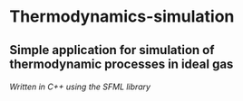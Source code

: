 # Thermodynamics-simulation
Simple application for simulation of thermodynamic processes in ideal gas
---
###### Written in C++ using the SFML library
